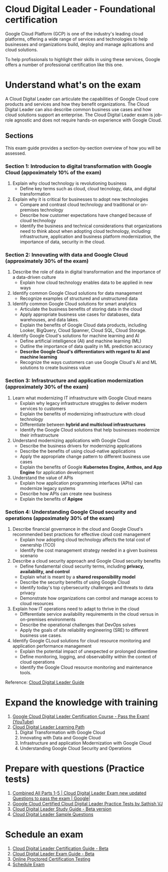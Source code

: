 # Cloud Digital Leader - Foundational certification
Google Cloud Platform (GCP) is one of the industry's leading cloud platforms, offering a wide range of services and technologies to help businesses and organizations build, deploy and manage aplications and cloud solutions.

To help profissionals to highlight their skills in using these services, Google offers a number of professional certification like this one.

# Understand what's on the exam
A Cloud Digital Leader can articulate the capabilities of Google Cloud core products and services and how they benefit organizations. The Cloud Digital Leader can also describe common business use cases and how cloud solutions support an enterprise. The Cloud Digital Leader exam is job-role agnostic and does not require hands-on experience with Google Cloud.

## Sections
This exam guide provides a section-by-section overview of how you will be assessed. 

### Section 1: Introducion to digital transformation with Google Cloud (appoximately 10% of the exam)
1. Explain why cloud technology is revolutioning business
    - Define key terms such as cloud, cloud tecnology, data, and digital transformation
1. Explain why it is critical for businesses to adopt new technologies
    - Compare and contrast cloud technology and traditional or on-premises technology
    - Describe how customer expectations have changed because of cloud technology
    - Identify the business and technical considerations that organizations need to think about when adopting cloud technology, including: infrastructure, application and business platform modernization, the importance of data, security in the cloud.

### Section 2: Innovating with data and Google Cloud (approximately 30% of the exam)
1. Describe the role of data in digital transformation and the importance of a data-driven culture
    - Explain how cloud technology enables data to be applied in new ways
1. Identify common Google Cloud solutions for data management
    - Recognize examples of structured and unstructured data
1. Identify common Google Cloud solutions for smart analytics
    - Articulate the business benefits of storing data in the cloud
    - Apply appropriate business use cases for databases, data warehouses, and data lakes.
    - Explain the benefits of Google Cloud data products, including Looker, BigQuery, Cloud Spanner, Cloud SQL, Cloud Storage.
1. Identify Google Cloud's solutions for machine learning and AI
    - Define artificial intelligence (AI) and machine learning (ML)
    - Outline the importance of data quality in ML prediction accuracy
    - **Describe Google Cloud's differentiators with regard to AI and machine learning**
    - Recognize the ways customers can use Google Cloud's AI and ML solutions to create business value

### Section 3: Infrastructure and application modernization (approximately 30% of the exam)
1. Learn what modernizing IT infrastructure with Google Cloud means
    - Explain why legacy infrastructure struggles to deliver modern services to customers
    - Explain the benefits of modernizing infrastructure with cloud technology
    - Differentiate between **hybrid and multicloud infrastructures**
    - Identify the Google Cloud solutions that help businesses modernize their infrastructure
1. Understand modernizing applications with Google Cloud
    - Describe the business drivers for modernizing applications
    - Describe the benefits of using cloud-native applications
    - Apply the appropriate change pattern to different business use cases
    - Explain the benefits of Google **Kubernetes Engine, Anthos, and App Engine** for application development
1. Understand the value of APIs
    - Explain how application programming interfaces (APIs) can modernize legacy systems
    - Describe how APIs can create new business
    - Explain the benefits of **Apigee**

### Section 4: Understanding Google Cloud security and operations (appoximately 30% of the exam)
1. Describe financial governance in the cloud and Google Cloud's recommended best practices for effective cloud cost management
    - Explain how adopting cloud technology affects the total cost of ownership (TCO)
    - Identify the cost management strategy needed in a given business scenario
1. Describe a cloud security approach and Google Cloud security benefits
    - Define fundamental cloud security terms, including **privacy, availability, and control**
    - Explain what is meant by a **shared responsibility model**
    - Describe the security benefits of using Google Cloud
    - Identify today's top cybersecurity challenges and threats to data privacy
    - Demonstrate how organizations can control and manage access to cloud resources
1. Explain how IT operations need to adapt to thrive in the cloud
    - Differentiate service availability requirements in the cloud versus in on-premises environments
    - Describe the operational challenges that DevOps solves
    - Apply the goals of site reliability engineering (SRE) to different business use cases.
1. Identify Google CLoud solutions for cloud resource monitoring and application performance management
    - Explain the potential impact of unexpected or prolonged downtime
    - Define monitoring, logging, and observability within the context of cloud operations
    - Identify the Google Cloud resource monitoring and maintenance tools.


Reference:
[Cloud Digital Leader Guide](https://cloud.google.com/certification/guides/cloud-digital-leader)

# Expand the knowledge with training
1. [Google Cloud Digital Leader Certification Course - Pass the Exam! (YouTube)](https://www.youtube.com/watch?v=UGRDM86MBIQ)
1. [Cloud Digital Leader Learning Path](https://www.cloudskillsboost.google/paths/9)
    1. Digital Transformation with Google Cloud
    1. Innovating with Data and Google Cloud
    1. Infrastructure and application Modernization with Google Cloud
    1. Understanding Google Cloud Security and Operations


# Prepare with questions (Practice tests)
1. [Combined All Parts 1-5 | Cloud Digital Leader Exam new updated Questions to pass the exam | Google|](https://www.youtube.com/watch?v=Wysza4Coe64)
1. [Google Cloud Certified Cloud Digital Leader Practice Tests by Sathish VJ](https://www.udemy.com/course/google-cloud-certified-cloud-digital-leader-practice-tests/)
1. [Cloud Digital Leader Study Guide - Beta version](https://services.google.com/fh/files/misc/c-cdlilt-b_study_guide_v2-0.pdf)
1. [Cloud Digital Leader Sample Questions](https://docs.google.com/forms/d/e/1FAIpQLSedAmf77MGS7FGEaylFzY51KtBd7kkIZJIMDsV5zSRSmpKIOA/viewform)


# Schedule an exam
1. [Cloud Digital Leader Certification Guide - Beta](https://cloud.google.com/learn/certification/cloud-digital-leader)
1. [Cloud Digital Leader Exam Guide - Beta](https://cloud.google.com/learn/certification/guides/cloud-digital-leader)
1. [Online Proctored Certification Testing](https://www.youtube.com/watch?v=8bc3jd9Z5Rw)
1. [Schedule Exam](https://www.webassessor.com/wa.do?page=certInfo&branding=GOOGLECLOUD&tabs=13)
